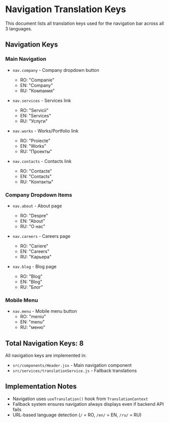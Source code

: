 # Navigation Translation Keys

This document lists all translation keys used for the navigation bar across all 3 languages.

## Navigation Keys

### Main Navigation
- `nav.company` - Company dropdown button
  - RO: "Companie"
  - EN: "Company"
  - RU: "Компания"

- `nav.services` - Services link
  - RO: "Servicii"
  - EN: "Services"
  - RU: "Услуги"

- `nav.works` - Works/Portfolio link
  - RO: "Proiecte"
  - EN: "Works"
  - RU: "Проекты"

- `nav.contacts` - Contacts link
  - RO: "Contacte"
  - EN: "Contacts"
  - RU: "Контакты"

### Company Dropdown Items
- `nav.about` - About page
  - RO: "Despre"
  - EN: "About"
  - RU: "О нас"

- `nav.careers` - Careers page
  - RO: "Cariere"
  - EN: "Careers"
  - RU: "Карьера"

- `nav.blog` - Blog page
  - RO: "Blog"
  - EN: "Blog"
  - RU: "Блог"

### Mobile Menu
- `nav.menu` - Mobile menu button
  - RO: "meniu"
  - EN: "menu"
  - RU: "меню"

## Total Navigation Keys: 8

All navigation keys are implemented in:
- `src/components/Header.jsx` - Main navigation component
- `src/services/translationService.js` - Fallback translations

## Implementation Notes
- Navigation uses `useTranslation()` hook from `TranslationContext`
- Fallback system ensures navigation always displays even if backend API fails
- URL-based language detection (`/` = RO, `/en/` = EN, `/ru/` = RU)
